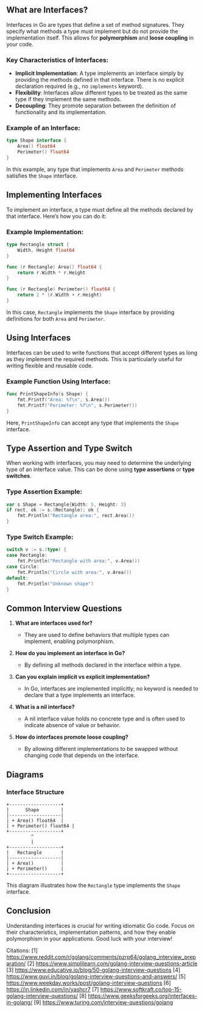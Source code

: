 ## What are Interfaces?

Interfaces in Go are types that define a set of method signatures. They specify what methods a type must implement but do not provide the implementation itself. This allows for **polymorphism** and **loose coupling** in your code.

### Key Characteristics of Interfaces:
- **Implicit Implementation**: A type implements an interface simply by providing the methods defined in that interface. There is no explicit declaration required (e.g., no `implements` keyword).
- **Flexibility**: Interfaces allow different types to be treated as the same type if they implement the same methods.
- **Decoupling**: They promote separation between the definition of functionality and its implementation.

### Example of an Interface:

```go
type Shape interface {
    Area() float64
    Perimeter() float64
}
```

In this example, any type that implements `Area` and `Perimeter` methods satisfies the `Shape` interface.

## Implementing Interfaces

To implement an interface, a type must define all the methods declared by that interface. Here’s how you can do it:

### Example Implementation:

```go
type Rectangle struct {
    Width, Height float64
}

func (r Rectangle) Area() float64 {
    return r.Width * r.Height
}

func (r Rectangle) Perimeter() float64 {
    return 2 * (r.Width + r.Height)
}
```

In this case, `Rectangle` implements the `Shape` interface by providing definitions for both `Area` and `Perimeter`.

## Using Interfaces

Interfaces can be used to write functions that accept different types as long as they implement the required methods. This is particularly useful for writing flexible and reusable code.

### Example Function Using Interface:

```go
func PrintShapeInfo(s Shape) {
    fmt.Printf("Area: %f\n", s.Area())
    fmt.Printf("Perimeter: %f\n", s.Perimeter())
}
```

Here, `PrintShapeInfo` can accept any type that implements the `Shape` interface.

## Type Assertion and Type Switch

When working with interfaces, you may need to determine the underlying type of an interface value. This can be done using **type assertions** or **type switches**.

### Type Assertion Example:

```go
var s Shape = Rectangle{Width: 5, Height: 3}
if rect, ok := s.(Rectangle); ok {
    fmt.Println("Rectangle area:", rect.Area())
}
```

### Type Switch Example:

```go
switch v := s.(type) {
case Rectangle:
    fmt.Println("Rectangle with area:", v.Area())
case Circle:
    fmt.Println("Circle with area:", v.Area())
default:
    fmt.Println("Unknown shape")
}
```

## Common Interview Questions

1. **What are interfaces used for?**
   - They are used to define behaviors that multiple types can implement, enabling polymorphism.

2. **How do you implement an interface in Go?**
   - By defining all methods declared in the interface within a type.

3. **Can you explain implicit vs explicit implementation?**
   - In Go, interfaces are implemented implicitly; no keyword is needed to declare that a type implements an interface.

4. **What is a nil interface?**
   - A nil interface value holds no concrete type and is often used to indicate absence of value or behavior.

5. **How do interfaces promote loose coupling?**
   - By allowing different implementations to be swapped without changing code that depends on the interface.

## Diagrams

### Interface Structure

```plaintext
+-------------------+
|      Shape        |
|-------------------|
| + Area() float64  |
| + Perimeter() float64 |
+-------------------+
         ^
         |
+-------------------+
|   Rectangle       |
|-------------------|
| + Area()          |
| + Perimeter()     |
+-------------------+
```

This diagram illustrates how the `Rectangle` type implements the `Shape` interface.

## Conclusion

Understanding interfaces is crucial for writing idiomatic Go code. Focus on their characteristics, implementation patterns, and how they enable polymorphism in your applications. Good luck with your interview!

Citations:
[1] https://www.reddit.com/r/golang/comments/pzrp64/golang_interview_preparation/
[2] https://www.simplilearn.com/golang-interview-questions-article
[3] https://www.educative.io/blog/50-golang-interview-questions
[4] https://www.guvi.in/blog/golang-interview-questions-and-answers/
[5] https://www.weekday.works/post/golang-interview-questions
[6] https://in.linkedin.com/in/yashcr7
[7] https://www.softkraft.co/top-15-golang-interview-questions/
[8] https://www.geeksforgeeks.org/interfaces-in-golang/
[9] https://www.turing.com/interview-questions/golang
